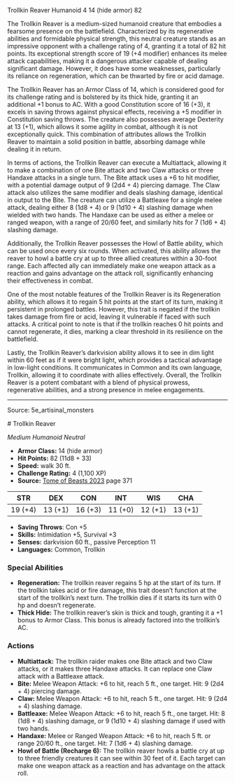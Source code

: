 <MonsterName/>Trollkin Reaver</MonsterName>
<CreatureType/>Humanoid</CreatureType>
<CR/>4</CR>
<AC/>14 (hide armor)</AC>
<HP/>82</HP>
<summary>The Trollkin Reaver is a medium-sized humanoid creature that embodies a fearsome presence on the battlefield. Characterized by its regenerative abilities and formidable physical strength, this neutral creature stands as an impressive opponent with a challenge rating of 4, granting it a total of 82 hit points. Its exceptional strength score of 19 (+4 modifier) enhances its melee attack capabilities, making it a dangerous attacker capable of dealing significant damage. However, it does have some weaknesses, particularly its reliance on regeneration, which can be thwarted by fire or acid damage.</summary>

<detail>

The Trollkin Reaver has an Armor Class of 14, which is considered good for its challenge rating and is bolstered by its thick hide, granting it an additional +1 bonus to AC. With a good Constitution score of 16 (+3), it excels in saving throws against physical effects, receiving a +5 modifier in Constitution saving throws. The creature also possesses average Dexterity at 13 (+1), which allows it some agility in combat, although it is not exceptionally quick. This combination of attributes allows the Trollkin Reaver to maintain a solid position in battle, absorbing damage while dealing it in return.

In terms of actions, the Trollkin Reaver can execute a Multiattack, allowing it to make a combination of one Bite attack and two Claw attacks or three Handaxe attacks in a single turn. The Bite attack uses a +6 to hit modifier, with a potential damage output of 9 (2d4 + 4) piercing damage. The Claw attack also utilizes the same modifier and deals slashing damage, identical in output to the Bite. The creature can utilize a Battleaxe for a single melee attack, dealing either 8 (1d8 + 4) or 9 (1d10 + 4) slashing damage when wielded with two hands. The Handaxe can be used as either a melee or ranged weapon, with a range of 20/60 feet, and similarly hits for 7 (1d6 + 4) slashing damage.

Additionally, the Trollkin Reaver possesses the Howl of Battle ability, which can be used once every six rounds. When activated, this ability allows the reaver to howl a battle cry at up to three allied creatures within a 30-foot range. Each affected ally can immediately make one weapon attack as a reaction and gains advantage on the attack roll, significantly enhancing their effectiveness in combat.

One of the most notable features of the Trollkin Reaver is its Regeneration ability, which allows it to regain 5 hit points at the start of its turn, making it persistent in prolonged battles. However, this trait is negated if the trollkin takes damage from fire or acid, leaving it vulnerable if faced with such attacks. A critical point to note is that if the trollkin reaches 0 hit points and cannot regenerate, it dies, marking a clear threshold in its resilience on the battlefield. 

Lastly, the Trollkin Reaver’s darkvision ability allows it to see in dim light within 60 feet as if it were bright light, which provides a tactical advantage in low-light conditions. It communicates in Common and its own language, Trollkin, allowing it to coordinate with allies effectively. Overall, the Trollkin Reaver is a potent combatant with a blend of physical prowess, regenerative abilities, and a strong presence in melee engagements.</detail>



---

Source: 5e_artisinal_monsters

<statblock>
# Trollkin Reaver

*Medium* *Humanoid* *Neutral*

- **Armor Class:** 14 (hide armor)
- **Hit Points:** 82 (11d8 + 33)
- **Speed:** walk 30 ft.
- **Challenge Rating:** 4 (1,100 XP)
- **Source:** [Tome of Beasts 2023](https://koboldpress.com/kpstore/product/tome-of-beasts-1-2023-edition/) page 371

| STR | DEX | CON | INT | WIS | CHA |
| --- | --- | --- | --- | --- | --- |
| 19 (+4) | 13 (+1) | 16 (+3) | 11 (+0) | 12 (+1) | 13 (+1) |

- **Saving Throws**: Con +5
- **Skills:** Intimidation +5, Survival +3
- **Senses:** darkvision 60 ft., passive Perception 11
- **Languages:** Common, Trollkin

### Special Abilities

- **Regeneration:** The trollkin reaver regains 5 hp at the start of its turn. If the trollkin takes acid or fire damage, this trait doesn’t function at the start of the trollkin’s next turn. The trollkin dies if it starts its turn with 0 hp and doesn’t regenerate.
- **Thick Hide:** The trollkin reaver’s skin is thick and tough, granting it a +1 bonus to Armor Class. This bonus is already factored into the trollkin’s AC.

### Actions

- **Multiattack:** The trollkin raider makes one Bite attack and two Claw attacks, or it makes three Handaxe attacks. It can replace one Claw attack with a Battleaxe attack.
- **Bite:** Melee Weapon Attack: +6 to hit, reach 5 ft., one target. Hit: 9 (2d4 + 4) piercing damage.
- **Claw:** Melee Weapon Attack: +6 to hit, reach 5 ft., one target. Hit: 9 (2d4 + 4) slashing damage.
- **Battleaxe:** Melee Weapon Attack: +6 to hit, reach 5 ft., one target. Hit: 8 (1d8 + 4) slashing damage, or 9 (1d10 + 4) slashing damage if used with two hands.
- **Handaxe:** Melee or Ranged Weapon Attack: +6 to hit, reach 5 ft. or range 20/60 ft., one target. Hit: 7 (1d6 + 4) slashing damage.
- **Howl of Battle (Recharge 6):** The trollkin reaver howls a battle cry at up to three friendly creatures it can see within 30 feet of it. Each target can make one weapon attack as a reaction and has advantage on the attack roll.
</statblock>


